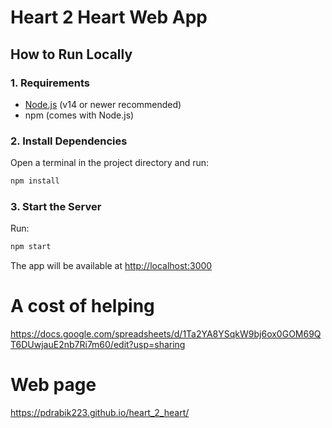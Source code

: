 # Heart 2 Heart Web App

## How to Run Locally

### 1. Requirements
- [Node.js](https://nodejs.org/) (v14 or newer recommended)
- npm (comes with Node.js)

### 2. Install Dependencies
Open a terminal in the project directory and run:

``` bash
npm install
```

### 3. Start the Server
Run:

``` bash
npm start
```

The app will be available at [http://localhost:3000](http://localhost:3000)

# A cost of helping 
https://docs.google.com/spreadsheets/d/1Ta2YA8YSqkW9bj6ox0GOM69QT6DUwjauE2nb7Ri7m60/edit?usp=sharing


# Web page
https://pdrabik223.github.io/heart_2_heart/
